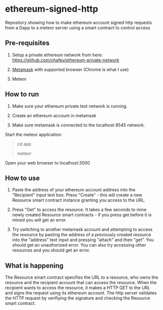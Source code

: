 # ethereum-signed-http
Repository showing how to make ethereum account signed http requests from a Dapp
to a meteor server using a smart contract to control access

Pre-requisites
--------------

1) Setup a private ethereum network from here: https://github.com/chafey/ethereum-private-network

2) [Metamask](https://metamask.io/) with supported browser (Chrome is what I use)

3) Meteor

How to run
----------

1) Make sure your ethereum private test network is running.  

2) Create an ethereum account in metamask

3) Make sure metamask is connected to the localhost 8545 network.  

Start the meteor application:

> cd app

> meteor

Open your web browser to localhost:3000

How to use
----------

1) Paste the address of your ethereum account address into the "Recipient"
   input text box.  Press "Create" - this will create a new Resource
   smart contract instance granting you access to the URL.

2) Press "Get" to access the resource.  It takes a few seconds to mine
   newly created Resource smart contracts - if you press get before it is
   mined you will get an error

3) Try switching to another metamask account and attempting to access
   the resource by pasting the address of a previously created resource
   into the "address" text input and pressing "attach" and then "get".  You
   should get an unauthorized error.  You can also try accessing other
   resources and you should get an error.


What is happening
-----------------

The Resource smart contract specifies the URL to a resource, who owns the
resource and the recipient account that can access the resource.  When the
recipient wants to access the resource, it makes a HTTP GET to the URL
and signs the request using its ethereum account.  The http server validates
the HTTP request by verifiying the signature and checking the Resource
smart contract.
